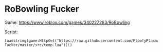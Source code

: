 # RoBowling Fucker

Game:
https://www.roblox.com/games/340227283/RoBowling

Script:

    loadstring(game:HttpGet("https://raw.githubusercontent.com/FloofyPlasma/RoBowling-Fucker/master/src/temp.lua"))()

